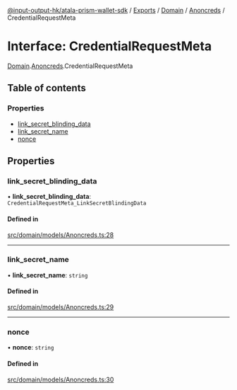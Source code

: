[@input-output-hk/atala-prism-wallet-sdk](../README.md) / [Exports](../modules.md) / [Domain](../modules/Domain.md) / [Anoncreds](../modules/Domain.Anoncreds.md) / CredentialRequestMeta

# Interface: CredentialRequestMeta

[Domain](../modules/Domain.md).[Anoncreds](../modules/Domain.Anoncreds.md).CredentialRequestMeta

## Table of contents

### Properties

- [link\_secret\_blinding\_data](Domain.Anoncreds.CredentialRequestMeta.md#link_secret_blinding_data)
- [link\_secret\_name](Domain.Anoncreds.CredentialRequestMeta.md#link_secret_name)
- [nonce](Domain.Anoncreds.CredentialRequestMeta.md#nonce)

## Properties

### link\_secret\_blinding\_data

• **link\_secret\_blinding\_data**: `CredentialRequestMeta_LinkSecretBlindingData`

#### Defined in

[src/domain/models/Anoncreds.ts:28](https://github.com/input-output-hk/atala-prism-wallet-sdk-ts/blob/3f28060/src/domain/models/Anoncreds.ts#L28)

___

### link\_secret\_name

• **link\_secret\_name**: `string`

#### Defined in

[src/domain/models/Anoncreds.ts:29](https://github.com/input-output-hk/atala-prism-wallet-sdk-ts/blob/3f28060/src/domain/models/Anoncreds.ts#L29)

___

### nonce

• **nonce**: `string`

#### Defined in

[src/domain/models/Anoncreds.ts:30](https://github.com/input-output-hk/atala-prism-wallet-sdk-ts/blob/3f28060/src/domain/models/Anoncreds.ts#L30)
